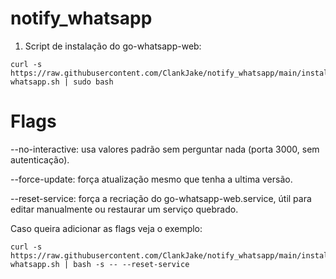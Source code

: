 # notify_whatsapp

1. Script de instalação do go-whatsapp-web:
```
curl -s https://raw.githubusercontent.com/ClankJake/notify_whatsapp/main/install_go-whatsapp.sh | sudo bash
```

# Flags

--no-interactive: usa valores padrão sem perguntar nada (porta 3000, sem autenticação).

--force-update: força atualização mesmo que tenha a ultima versão.

--reset-service: força a recriação do go-whatsapp-web.service, útil para editar manualmente ou restaurar um serviço quebrado.
 
Caso queira adicionar as flags veja o exemplo:

```
curl -s https://raw.githubusercontent.com/ClankJake/notify_whatsapp/main/install_go-whatsapp.sh | bash -s -- --reset-service
```
